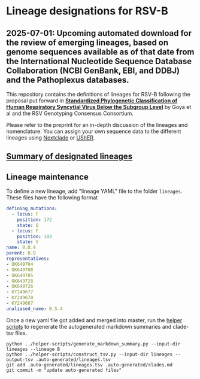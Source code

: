 # Lineage designations for RSV-B

## **2025-07-01**: Upcoming automated download for the review of emerging lineages, based on genome sequences available as of that date from the International Nucleotide Sequence Database Collaboration (NCBI GenBank, EBI, and DDBJ) and the Pathoplexus databases.

This repository contains the definitions of lineages for RSV-B following the proposal put forward in  [**Standardized Phylogenetic Classification of Human Respiratory Syncytial Virus Below the Subgroup Level**](https://wwwnc.cdc.gov/eid/article/30/8/24-0209_article) by Goya et al and the RSV Genotyping Consensus Consortium.

Please refer to the preprint for an in-depth discussion of the lineages and nomenclature. You can assign your own sequence data to the different lineages using [Nextclade](https://clades.nextstrain.org) or [UShER](https://genome.ucsc.edu/cgi-bin/hgPhyloPlace).

## [Summary of designated lineages](.auto-generated/clades.md)


## Lineage maintenance

To define a new lineage, add "lineage YAML" file to the folder `lineages`. These files have the following format
```yaml
defining_mutations:
  - locus: F
    position: 172
    state: Q
  - locus: F
    position: 103
    state: V
name: B.D.4
parent: B.D
representatives:
- OK649704
- OK649708
- OK649705
- OK649728
- OK649726
- KY249677
- KY249670
- KY249667
unaliased_name: B.5.4
```

Once a new yaml file got added and merged into master, run the [helper scripts](https://github.com/rsv-lineages/helper-scripts) to regenerate the autogenerated markdown summaries and clade-tsv files.
```shell
python ../helper-scripts/generate_markdown_summary.py --input-dir lineages --lineage B
python ../helper-scripts/construct_tsv.py --input-dir lineages --output-tsv .auto-generated/lineages.tsv
git add .auto-generated/lineages.tsv .auto-generated/clades.md
git commit -m "update auto-generated files"
```

